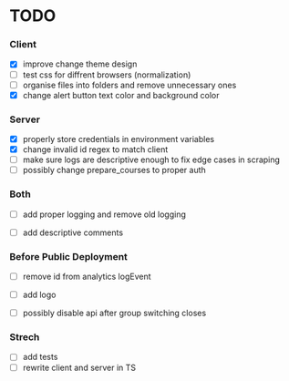 # TODO

### Client
- [x] improve change theme design
- [ ] test css for diffrent browsers (normalization)
- [ ] organise files into folders and remove unnecessary ones 
- [x] change alert button text color and background color

### Server
- [x] properly store credentials in environment variables
- [x] change invalid id regex to match client
- [ ] make sure logs are descriptive enough to fix edge cases in scraping
- [ ] possibly change prepare_courses to proper auth

### Both
- [ ] add proper logging and remove old logging
- [ ] add descriptive comments


### Before Public Deployment
- [ ] remove id from analytics logEvent
- [ ] add logo
- [ ] possibly disable api after group switching closes


### Strech
- [ ] add tests
- [ ] rewrite client and server in TS